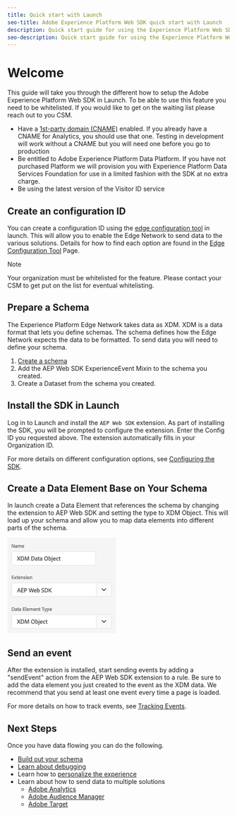 ```yaml
---
title: Quick start with Launch
seo-title: Adobe Experience Platform Web SDK quick start with Launch
description: Quick start guide for using the Experience Platform Web SDK extension to collect data
seo-description: Quick start guide for using the Experience Platform Web SDK extension to collect data
---
```


# Welcome

This guide will take you through the different how to setup the Adobe Experience Platform Web SDK in Launch. To be able to use this feature you need to be whitelisted. If you would like to get on the waiting list please reach out to you CSM.

- Have a [1st-party domain (CNAME)](https://docs.adobe.com/content/help/en/core-services/interface/ec-cookies/cookies-first-party.html) enabled. If you already have a CNAME for Analytics, you should use that one. Testing in development will work without a CNAME but you will need one before you go to production
- Be entitled to Adobe Experience Platform Data Platform. If you have not purchased Platform we will provision you with Experience Platform Data Services Foundation for use in a limited fashion with the SDK at no extra charge.
- Be using the latest version of the Visitor ID service

## Create an configuration ID

You can create a configuration ID using the [edge configuration tool](../fundamentals/edge-configuration.md) in launch. This will allow you to enable the Edge Network to send data to the various solutions. Details for how to find each option are found in the [Edge Configuration Tool](../fundamentals/edge-configuration.md) Page.

>[!NOTE]
>
>Your organization must be whitelisted for the feature. Please contact your CSM to get put on the list for eventual whitelisting.

## Prepare a Schema

The Experience Platform Edge Network takes data as XDM. XDM is a data format that lets you define schemas. The schema defines how the Edge Network expects the data to be formatted. To send data you will need to define your schema. 

1. [Create a schema](../../xdm/tutorials/create-schema-ui.md)
2. Add the AEP Web SDK ExperienceEvent Mixin to the schema you created.
3. Create a Dataset from the schema you created.

## Install the SDK in Launch

Log in to Launch and install the `AEP Web SDK` extension. As part of installing the SDK, you will be prompted to configure the extension. Enter the Config ID you requested above. The extension automatically fills in your Organization ID.

For more details on different configuration options, see [Configuring the SDK](../fundamentals/configuring-the-sdk.md).

## Create a Data Element Base on Your Schema

In launch create a Data Element that references the schema by changing the extension to AEP Web SDK and setting the type to XDM Object. This will load up your schema and allow you to map data elements into different parts of the schema.

![Date Element In Launch](../../assets/edge_data_element.png)

## Send an event

After the extension is installed, start sending events by adding a "sendEvent" action from the AEP Web SDK extension to a rule. Be sure to add the data element you just created to the event as the XDM data. We recommend that you send at least one event every time a page is loaded.

For more details on how to track events, see [Tracking Events](../fundamentals/tracking-events.md).

## Next Steps

Once you have data flowing you can do the following. 

- [Build out your schema](https://docs.adobe.com/content/help/en/experience-platform/xdm/schema/composition.html)
- [Learn about debugging](../fundamentals/debugging.md)
- Learn how to [personalize the experience](../fundamentals/rendering-personalization-content.md)
- Learn about how to send data to multiple solutions
  - [Adobe Analytics](../solution-specific/analytics/analytics-overview.md)
  - [Adobe Audience Manager](../solution-specific/audience-manager/audience-manager-overview.md)
  - [Adobe Target](../solution-specific/target/target-overview.md)
